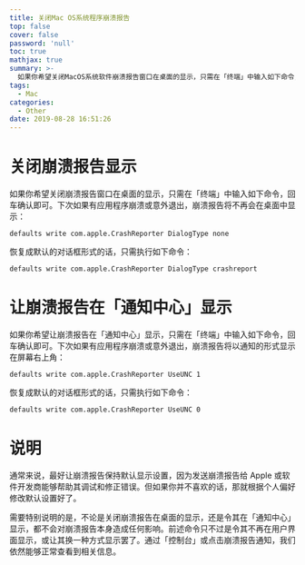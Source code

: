 ```yaml
---
title: 关闭Mac OS系统程序崩溃报告
top: false
cover: false
password: 'null'
toc: true
mathjax: true
summary: >-
  如果你希望关闭MacOS系统软件崩溃报告窗口在桌面的显示，只需在「终端」中输入如下命令，回车确认即可。下次如果有应用程序崩溃或意外退出，崩溃报告将不再会在桌面中显示。
tags:
  - Mac
categories:
  - Other
date: 2019-08-28 16:51:26
---
```


# 关闭崩溃报告显示
如果你希望关闭崩溃报告窗口在桌面的显示，只需在「终端」中输入如下命令，回车确认即可。下次如果有应用程序崩溃或意外退出，崩溃报告将不再会在桌面中显示：
```shell
defaults write com.apple.CrashReporter DialogType none
```
恢复成默认的对话框形式的话，只需执行如下命令：
```shell
defaults write com.apple.CrashReporter DialogType crashreport
```
# 让崩溃报告在「通知中心」显示
如果你希望让崩溃报告在「通知中心」显示，只需在「终端」中输入如下命令，回车确认即可。下次如果有应用程序崩溃或意外退出，崩溃报告将以通知的形式显示在屏幕右上角：
```shell
defaults write com.apple.CrashReporter UseUNC 1
```
恢复成默认的对话框形式的话，只需执行如下命令：
```shell
defaults write com.apple.CrashReporter UseUNC 0
```

# 说明
通常来说，最好让崩溃报告保持默认显示设置，因为发送崩溃报告给 Apple 或软件开发商能够帮助其调试和修正错误。但如果你并不喜欢的话，那就根据个人偏好修改默认设置好了。

需要特别说明的是，不论是关闭崩溃报告在桌面的显示，还是令其在「通知中心」显示，都不会对崩溃报告本身造成任何影响。前述命令只不过是令其不再在用户界面显示，或让其换一种方式显示罢了。通过「控制台」或点击崩溃报告通知，我们依然能够正常查看到相关信息。